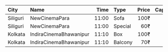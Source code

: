 | City     | Name                   |  Time | Type    | Price | Capacity | Booked |
| :------- | :--------------------- | ----: | :------ | ----: | -------: | -----: |
| Siliguri | NewCinemaPara          | 11:00 | Sofa    |  100₹ |       96 |     24 |
| Siliguri | NewCinemaPara          | 11:00 | Special |   60₹ |      102 |     28 |
| Kolkata  | IndiraCinemaBhawanipur | 11:10 | Box     |  100₹ |       30 |      2 |
| Kolkata  | IndiraCinemaBhawanipur | 11:10 | Balcony |   70₹ |      280 |    121 |